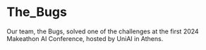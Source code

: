 # The_Bugs
Our team, the Bugs, solved one of the challenges at the first 2024 Makeathon AI Conference, hosted by UniAI in Athens.
